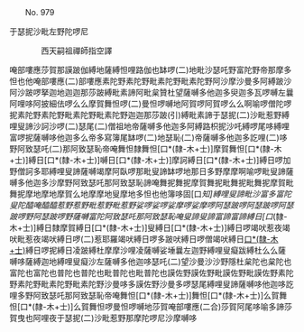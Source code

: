 ﻿　　No. 979

于瑟抳沙毗左野陀啰尼

　　　　西天嗣祖禪師指空譯


唵部嘍應莎賀那謨跛伽縛地薩縛怛哩路伽也缽啰(二)地毗沙瑟吒野富陀野帝那摩多怛也他唵部嘍應(二)部嘍應素陀野素陀野毗素陀野毗素陀野阿沙摩沙曼多阿縛跛沙阿沙跛啰拏迦地迦迦那莎跛縛毗素諦阿毗枲贊杜望薩嚩多他迦多臾迦多瓦啰嚩左曩阿哩哆阿披細佉啰么么摩賀舞怛啰(二)曼怛啰嚩地阿賀啰阿賀啰么么啊喻啰僧陀啰抳素陀野素陀野毗素陀野毗素陀野迦迦那莎跛(引)縛毗素諦于瑟抳(二)沙毗惹野縛哩叟諦沙訶沙啰(二)瑟尾(二)僧祖地帝薩嚩多他迦多阿縛路枳抳沙吒縛啰尾哆縛哩富啰抳薩嚩哆他迦多么帝多寫簿尾缽啰(二)地瑟恥(二)帝薩嚩多他迦多訖哩(二)哆野阿致瑟吒(二)那阿致瑟恥帝唵舞怛隸舞怛[口*(隸-木+士)]摩賀舞怛[口*(隸-木+士)]縛日[口*(隸-木+士)]嚩日[口*(隸-木+士)]摩訶縛日[口*(隸-木+士)]縛日啰加野僧訶多耶縛哩叟諦薩嚩竭摩阿臥啰那毗叟諦缽啰地那日多野摩摩啊喻啰毗叟諦薩嚩多他迦多沙摩野阿致瑟吒那阿致瑟恥諦唵舞抳舞抳摩賀舞抳毗舞抳毗舞抳摩賀毗舞抳摩地摩地摩賀么地摩摩地叟摩地多怛也他簿哆固[口*知]縛哩叟諦毗沙富多富陀叟陀醯唵醯醯惹野惹野毗惹野毗惹野娑啰娑啰娑摩啰娑摩啰阿瑟跛啰阿瑟跛啰阿瑟跛啰野阿瑟跛啰野薩嚩富陀阿致瑟吒那阿致瑟恥唵叟諦叟諦富諦富諦縛日[口*(隸-木+士)]縛日隸摩賀縛日[口*(隸-木+士)]叟縛日[口*(隸-木+士)]縛日啰竭吠惹夜竭吠毗惹夜竭吠縛日啰(二)惹耶羅竭吠縛日啰多跛吠縛日啰僧竭吠縛日[口*(隸-木+士)](二)縛日啰抳縛日凌跛縛杜摩摩沙哩凌薩嚩娑埵曩左迦野縛哩叟癡跋縛杜么么薩嚩哆薩縛迦地縛哩叟癡沙左薩嚩多他迦哆瑟吒(二)望沙曼沙沙野隱杜枲陀也枲陀也富陀也富陀也普陀也普陀也毗普陀也毗普陀也謨佐野謨佐野毗謨佐野毗謨佐野素陀野素陀野毗素陀野毗素陀野沙曼哆多謨佐野沙曼多啰瑟尾縛哩叟諦薩嚩哆他迦哆訖哩多野阿致瑟吒那阿致瑟恥帝唵舞怛[口*(隸-木+士)]舞怛[口*(隸-木+士)]么賀舞怛[口*(隸-木+士)]么賀舞怛啰曼怛啰嚩地莎賀唵部嘍應(二合)莎賀阿尾哆喻多諦莎賀曳也阿哩夜于瑟抳(二)沙毗惹野那摩陀啰尼沙摩嚩哆
